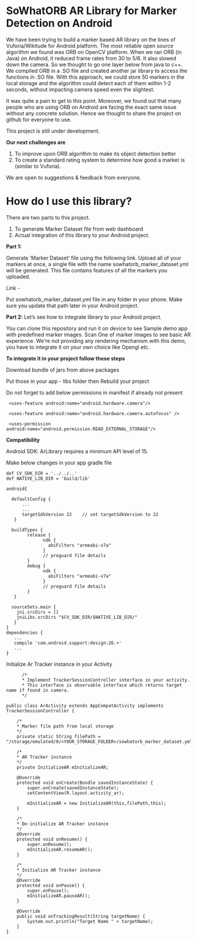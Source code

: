 # SoWhatORB AR Library for Marker Detection on Android

We have been trying to build a marker based AR library on the lines of Vuforia/Wikitude for Android platform. The most reliable open source algorithm we found was ORB on OpenCV platform. 
When we ran ORB (in Java) on Android, it reduced frame rates from 30 to 5/6. It also slowed down the camera. So we thought to go one layer below from java to c++.  We compiled ORB in a .SO file and created another jar library to access the functions in .SO file. 
With this approach, we could store 50 markers in the local storage and the algorithm could detect each of them within 1-2 seconds, without impacting camera speed even the slightest. 

It was quite a pain to get to this point. Moreover, we found out that many people who are using ORB on Android are facing the exact same issue without any concrete solution. Hence we thought to share the project on github for everyone to use. 

This project is still under development.

**Our next challenges are**
  1. To improve upon ORB algorithm to make its object detection better 
  2. To create a standard rating system to determine how good a marker is (similar to Vuforia).
 
We are open to suggestions & feedback from everyone. 

# How do I use this library?

There are two parts to this project. 
  1.	To generate Marker Dataset file from web dashboard
  2.	Actual integration of this library to your Android project. 

**Part 1:**

Generate ‘Marker Dataset’ file using the following link. Upload all of your markers at once, a single file with the name sowhatorb_marker_dataset.yml will be generated. This file contains features of all the markers you uploaded. 

Link - 

Put sowhatorb_marker_dataset.yml file in any folder in your phone. Make sure you update that path later in your Android project. 

**Part 2:**
Let’s see how to integrate library to your Android project.

You can clone this repository and run it on device to see Sample demo app with predefined marker images.
Scan One of marker images to see basic AR experience. 
We're not providing any rendering mechanism with this demo, you have to integrate it on
your own choice like Opengl etc.

**To integrate it in your project follow these steps** 

Download bundle of jars from above packages

Put those in your app - libs folder then Rebuild your project

Do not forget to add below permissions in manifest if already not present

   <uses-permission android:name="android.permission.CAMERA"/>
		
	 <uses-feature android:name="android.hardware.camera"/>
		
	 <uses-feature android:name="android.hardware.camera.autofocus" />

	 <uses-permission android:name="android.permission.READ_EXTERNAL_STORAGE"/>
		
**Compatibility** 

Android SDK: ArLibrary requires a minimum API level of 15.

Make below changes in your app gradle file
```
def CV_SDK_DIR = '../../..'
def NATIVE_LIB_DIR = 'build/lib'

android{
	
  defaultConfig {
      ...
      ...
      targetSdkVersion 22	 // set targetSdkVersion to 22
   }
   
  buildTypes {
        release {
              ndk {
                abiFilters "armeabi-v7a"
              }
              // proguard file details
        }
        debug {
              ndk {
                abiFilters "armeabi-v7a"
              }
              // proguard file details
        }
   }

  sourceSets.main {
	jni.srcDirs = []
	jniLibs.srcDirs "$CV_SDK_DIR/$NATIVE_LIB_DIR/"
   }		
}
dependencies {
   ...
   compile 'com.android.support:design:26.+'
   ...
}
```    

Initialize Ar Tracker instance in your Activity
``` 
      /*
      * Implement TrackerSessionController interface in your activity.
      * This interface is observable interface which returns target name if found in camera.
      */

public class ArActivity extends AppCompatActivity implements TrackerSessionController {

	/*
	* Marker file path from local storage
	*/
	private static String filePath = "/storage/emulated/0/<YOUR_STORAGE_FOLDER>/sowhatorb_marker_dataset.yml";

	/*
	* AR Tracker instance
	*/
	private InitializeAR mInitializeAR;

	@Override
	protected void onCreate(Bundle savedInstanceState) {
		super.onCreate(savedInstanceState);
		setContentView(R.layout.activity_ar);
		
		mInitializeAR = new InitializeAR(this,filePath,this);
	}

	/*
	* De-initialize AR Tracker instance
	*/
	@Override
	protected void onResume() {
		super.onResume();
		mInitializeAR.resumeAR();
	}

	/*
	* Initialize AR Tracker instance
	*/
	@Override
	protected void onPause() {
		super.onPause();
		mInitializeAR.pauseAR();
	}

	@Override
	public void onTrackingResult(String targetName) {
		System.out.println("Target Name " + targetName);
	}
}
``` 
